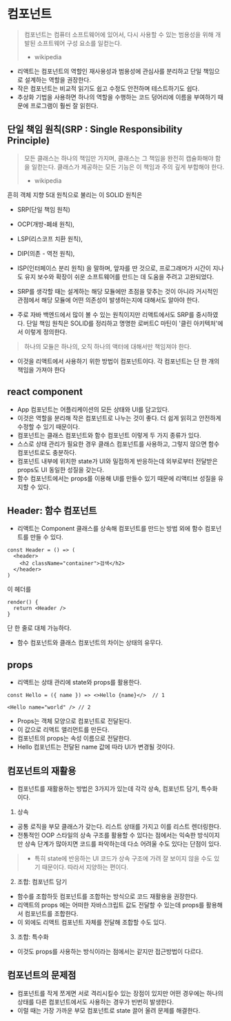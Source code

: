 # 컴포넌트
> 컴포넌트는 컴퓨터 소프트웨어에 있어서, 다시 사용할 수 있는 범용성을 위해 개발된 소프트웨어 구성 요소를 일컫는다.   
> - wikipedia
- 리액트는 컴포넌트의 역할인 재사용성과 범용성에 관심사를 분리하고 단일 책임으로 설계하는 역할을 권장한다.
- 작은 컴포넌트는 비교적 읽기도 쉽고 수정도 안전하며 테스트하기도 쉽다.
- 추상화 기법을 사용하면 하나의 역할을 수행하는 코드 덩어리에 이름을 부여하기 때문에 프로그램이 훨씬 잘 읽힌다.

## 단일 책임 원칙(SRP : Single Responsibility Principle)
> 모든 클래스는 하나의 책임만 가지며, 클래스는 그 책임을 완전히 캡슐화해야 함을 일컫는다. 클래스가 제공하는 모든 기능은 이 책임과 주의 깊게 부합해야 한다.  
>- wikipedia

흔히 객체 지향 5대 원칙으로 불리는 이 SOLID 원칙은 
- SRP(단일 책임 원칙)
- OCP(개방-폐쇄 원칙), 
- LSP(리스코프 치환 원칙), 
- DIP(의존 - 역전 원칙), 
- ISP(인터페이스 분리 원칙)
을 말하며, 앞자를 딴 것으로, 프로그래머가 시간이 지나도 유지 보수와 확장이 쉬운 소프트웨어를 만드는 데 도움을 주려고 고완되었다.  

- SRP를 생각할 때는 설계하는 해당 모듈에만 초점을 맞추는 것이 아니라 거시적인 관점에서 해당 모듈에 어떤 의존성이 발생하는지에 대해서도 알아야 한다.

- 주로 자바 백엔드에서 많이 볼 수 있는 원칙이지만 리액트에서도 SRP를 중시하였다. 단일 책임 원칙은  SOLID를 정리하고 명명한 로버트C 마틴이 '클린 아키텍처'에서 이렇게 정의한다.

> 하나의 모듈은 하나의, 오직 하나의 액터에 대해서만 책임져야 한다.

- 이것을 리액트에서 사용하기 위한 방법이 컴포넌트이다.
각 컴포넌트는 단 한 개의 책임을 가져야 한다

## react component
- App 컴포넌트는 어플리케이션의 모든 상태와 UI를 담고있다. 
- 이것은 역할을 분리해 작은 컴포넌트로 나누는 것이 좋다. 더 쉽게 읽히고 안전하게 수정할 수 있기 때문이다.
- 컴포넌트는 클래스 컴포넌트와 함수 컴포넌트 이렇게 두 가지 종류가 있다. 
- 스스로 상태 관리가 필요한 경우 클래스 컴포넌트를 사용하고, 그렇지 않으면 함수 컴포넌트로도 충분하다.
- 컴포넌트 내부에 위치한 state가 UI와 밀접하게 반응하는데 외부로부터 전달받은 props도 UI 동일한 성질을 갖는다. 
- 함수 컴포넌트에서는 props를 이용해 UI를 만들수 있기 때문에 리액티브 성질을 유지할 수 있다.

## Header: 함수 컴포넌트
- 리액트는 Component 클래스를 상속해 컴포넌트를 만드는 방법 외에 함수 컴포넌트를 만들 수 있다.


```
const Header = () => (
  <header>
    <h2 className="container">검색</h2>
  </header>
)
```  
이 헤더를
```
render() {
  return <Header />
}
```
단 한 줄로 대체 가능하다.

- 함수 컴포넌트와 클래스 컴포넌트의 차이는 상태의 유무다.

## props
- 리액트는 상태 관리에 state와 props를 활용한다.

```
const Hello = ({ name }) => <>Hello {name}</>  // 1

<Hello name="world" /> // 2
```

- Props는 객체 모양으로 컴포넌트로 전달된다. 
- 이 값으로 리액트 앨리먼트를 만든다. 
- 컴포넌트의 props는 속성 이름으로 전달한다. 
- Hello 컴포넌트는 전달된 name 값에 따라 UI가 변경될 것이다.

## 컴포넌트의 재활용
- 컴포넌트를 재활용하는 방법은 3가지가 있는데 각각 상속, 컴포넌트 담기, 특수화 이다.

1. 상속
- 공통 로직을 부모 클래스가 갖는다.
리스트 상태를 가지고 이를 리스트 렌더링한다. 
- 전통적인 OOP 스타일의 상속 구조를 활용할 수 있다는 점에서는 익숙한 방식이지만 상속 단계가 많아지면 코드를 파악하는데 다소 어려울 수도 있다는 단점이 있다. 

> - 특히 state에 반응하는 UI 코드가 상속 구조에 가려 잘 보이지 않을 수도 있기 때문이다. 따라서 지양하는 편이다.

2. 조합: 컴포넌트 담기
- 함수를 조합하듯 컴포넌트를 조합하는 방식으로 코드 재활용을 권장한다. 
- 리액트의 props 에는 어떠한 자바스크립트 값도 전달할 수 있는데 props를 활용해서 컴포넌트를 조합한다. 
- 이 외에도 리액트 컴포넌트 자체를 전달해 조합할 수도 있다.

3. 조합: 특수화
- 이것도 props를 사용하는 방식이라는 점에서는 같지만 접근방법이 다르다.

## 컴포넌트의 문제점
- 컴포넌트를 작게 쪼게면 서로 격리시킬수 있는 장점이 있지만 어떤 경우에는 하나의 상태를 다른 컴포넌트에서도 사용하는 경우가 빈번히 발생한다. 
- 이럴 때는 가장 가까운 부모 컴포넌트로 state 끌어 올려 문제를 해결한다. 